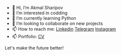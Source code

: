 - 👋 Hi, I’m Akmal Sharipov
- 👀 I’m interested in codding
- 🌱 I’m currently learning Python
- 💞️ I’m looking to collaborate on new projects
- 📫 How to reach me:
[Linkedin](https://www.linkedin.com/in/akmal-sharipov-760690205/)
[Telegram](https://teleg.one/akiw_17)
[Instagram](https://www.instagram.com/sharipov.a_/)
- 📫 Portfolio: [CV](https://www.linkedin.com/redir/redirect?url=https%3A%2F%2Fdrive%2Egoogle%2Ecom%2Ffile%2Fd%2F1R-LKq7suk3mT8kih-G8Qa4rlCrH-vo6x%2Fview%3Fusp%3Dsharing&urlhash=kmE7&trk=public_profile-settings_website)

Let's make the future better!

